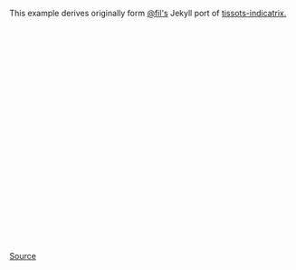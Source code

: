 <!-- 
<p><a href="http://beta.observablehq.com/@epichef/deterministic-sir-model">Viewing cloned cells from this Observable notebook.<p>
<p>To get this working, I had to <a href="https://beta.observablehq.com/d/6aca016d75a62fa1">clone the original notebook</a> and grab <hfre="https://api.observablehq.com/d/6aca016d75a62fa1.js?key=c8886772defb0340">my own API</a> key: .</p>
<p>Demo API: https://api.observablehq.com/d/6aca016d75a62fa1.js?key=c8886772defb0340]</p>
-->

This example derives originally form <a href="https://beta.observablehq.com/@fil">@fil's</a> Jekyll port of <a href="https://beta.observablehq.com/@fil/tissots-indicatrix">tissots-indicatrix.</a>

<!-- JEKYLL-formatted post meta-data
layout: post
title:  Observable Proof-of-Concet
date:   2018-08-03 08:00:00 +0000
author: based on the work of Philippe Rivière, Jeremy Ashkenas, and Mike Bostock
categories: explore
-->

<div id="visual"></div>

<script type="module">

  // NOTEBOOK CONFIGURATION
  import notebook from "https://api.observablehq.com/d/6aca016d75a62fa1.js?key=c8886772defb0340";

  // BOILERPLATE
  const target = document.querySelector("#visual");
  const renders = {
    "viewof p": "p",
    "display": "div.fullwidth",
  };

  import {Inspector, Runtime} from "https://unpkg.com/@observablehq/notebook-runtime@1.2.0?module";
  for (let i in renders) {
    let s = renders[i], a = s.match(/^\w+/);
    if (a) {
      renders[i] = document.createElement(a[0]);
      target.appendChild(renders[i]);
      if (a = s.match(/\.(\w+)$/))
        renders[i].className = a[1]; 
    }
    else
      renders[i] = document.querySelector(renders[i]);
  }
  Runtime.load(notebook, (variable) => {
    if (renders[variable.name]) {
      return new Inspector(renders[variable.name]);
    } else {
      // return true; // uncomment to run hidden cells
    }
  });
</script>


<style>
/* https://css-tricks.com/full-width-containers-limited-width-parents/ */
.fullwidth {
  width: 60vw;
  position: relative;
  left: 50%;
  right: 50%;
  margin-left: -10vw;
  margin-right: -10vw;
}
#visual { min-height: 40vw }
</style>

[Source](https://beta.observablehq.com/@fil/tissots-indicatrix)

